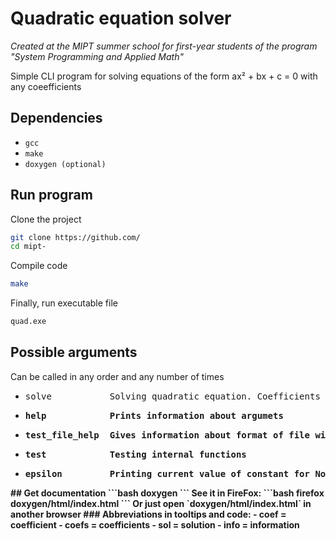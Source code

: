 # Quadratic equation solver
*Created at the MIPT summer school for first-year students of the program "System Programming and Applied Math"*

Simple CLI program for solving equations of the form ax² + bx + c = 0 with any coeefficients

## Dependencies

- `gcc`
- `make`
- `doxygen (optional)`

## Run program

Clone the project

```bash
git clone https://github.com/
cd mipt-
```

Compile code

```bash
make
```

Finally, run executable file

```bash
quad.exe
```

## Possible arguments

Can be called in any order and any number of times

- <pre>solve           Solving quadratic equation. Coefficients must be in form `-s <a> <b> <c>`</pre> 
- <pre>help  	       Prints information about argumets</pre>
- <pre>test_file_help  Gives information about format of file with tests</pre>
- <pre>test            Testing internal functions</pre>
- <pre>epsilon         Printing current value of constant for NonZero()</pre>
<!-- cat               Prints poltorashka --!>

## Get documentation

```bash
doxygen
```

See it in FireFox:

```bash
firefox doxygen/html/index.html
```

Or just open `doxygen/html/index.html` in another browser


### Abbreviations in tooltips and code:
- coef  = coefficient
- coefs = coefficients
- sol   = solution
- info  = information


 